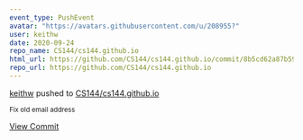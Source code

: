 ```yaml
---
event_type: PushEvent
avatar: "https://avatars.githubusercontent.com/u/208955?"
user: keithw
date: 2020-09-24
repo_name: CS144/cs144.github.io
html_url: https://github.com/CS144/cs144.github.io/commit/8b5cd62a87b5945e4bd189a4caae70ec9e3e6bc2
repo_url: https://github.com/CS144/cs144.github.io
---
```


<a href='https://github.com/keithw' target='_blank'>keithw</a> pushed to <a href='https://github.com/CS144/cs144.github.io' target='_blank'>CS144/cs144.github.io</a>

<small>Fix old email address</small>

<a href='https://github.com/CS144/cs144.github.io/commit/8b5cd62a87b5945e4bd189a4caae70ec9e3e6bc2' target='_blank'>View Commit</a>
